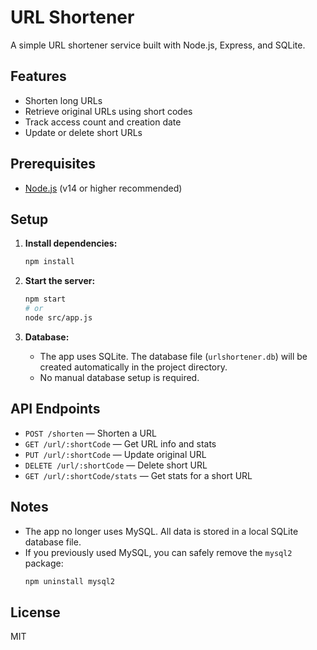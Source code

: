 # URL Shortener

A simple URL shortener service built with Node.js, Express, and SQLite.

## Features
- Shorten long URLs
- Retrieve original URLs using short codes
- Track access count and creation date
- Update or delete short URLs

## Prerequisites
- [Node.js](https://nodejs.org/) (v14 or higher recommended)

## Setup

1. **Install dependencies:**
   ```bash
   npm install
   ```

2. **Start the server:**
   ```bash
   npm start
   # or
   node src/app.js
   ```

3. **Database:**
   - The app uses SQLite. The database file (`urlshortener.db`) will be created automatically in the project directory.
   - No manual database setup is required.

## API Endpoints

- `POST /shorten` — Shorten a URL
- `GET /url/:shortCode` — Get URL info and stats
- `PUT /url/:shortCode` — Update original URL
- `DELETE /url/:shortCode` — Delete short URL
- `GET /url/:shortCode/stats` — Get stats for a short URL

## Notes
- The app no longer uses MySQL. All data is stored in a local SQLite database file.
- If you previously used MySQL, you can safely remove the `mysql2` package:
  ```bash
  npm uninstall mysql2
  ```

## License
MIT 